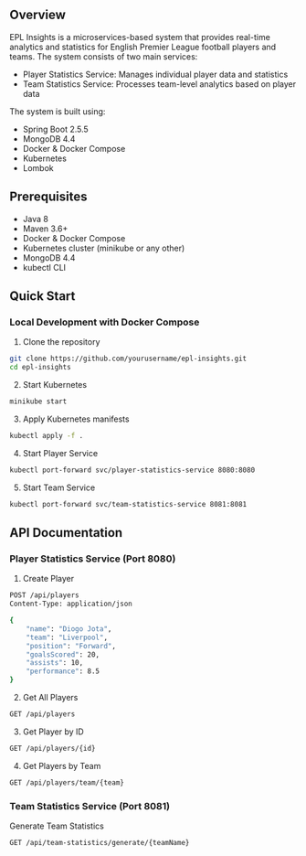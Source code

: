 ## Overview
EPL Insights is a microservices-based system that provides real-time analytics and statistics for English Premier League football players and teams. The system consists of two main services:
- Player Statistics Service: Manages individual player data and statistics
- Team Statistics Service: Processes team-level analytics based on player data

The system is built using:
- Spring Boot 2.5.5
- MongoDB 4.4
- Docker & Docker Compose
- Kubernetes
- Lombok

## Prerequisites
- Java 8
- Maven 3.6+
- Docker & Docker Compose
- Kubernetes cluster (minikube or any other)
- MongoDB 4.4
- kubectl CLI

## Quick Start

### Local Development with Docker Compose

1. Clone the repository
```bash
git clone https://github.com/yourusername/epl-insights.git
cd epl-insights
```

2. Start Kubernetes
```bash
minikube start
```

3. Apply Kubernetes manifests

```bash
kubectl apply -f .
```

4. Start Player Service
```bash
kubectl port-forward svc/player-statistics-service 8080:8080
```

5. Start Team Service
```bash
kubectl port-forward svc/team-statistics-service 8081:8081
```

## API Documentation

### Player Statistics Service (Port 8080)
1. Create Player
```bash
POST /api/players
Content-Type: application/json

{
    "name": "Diogo Jota",
    "team": "Liverpool",
    "position": "Forward",
    "goalsScored": 20,
    "assists": 10,
    "performance": 8.5
}
```

2. Get All Players
```bash
GET /api/players
```

3. Get Player by ID
```bash
GET /api/players/{id}
```

4. Get Players by Team
```bash
GET /api/players/team/{team}
```

### Team Statistics Service (Port 8081)
Generate Team Statistics
```bash
GET /api/team-statistics/generate/{teamName}
```